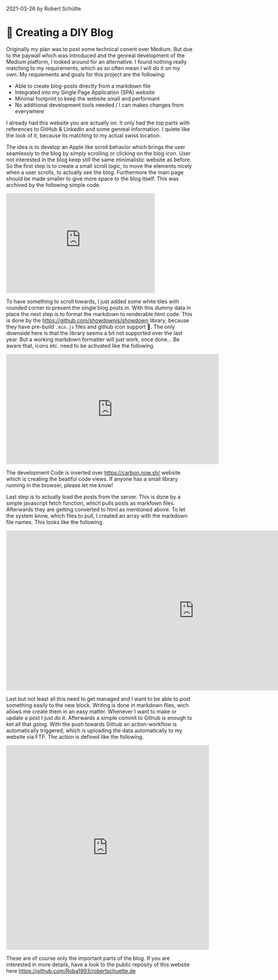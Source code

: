 2021-03-26 by Robert Schütte 
# :tada: Creating a DIY Blog

Originally my plan was to post some technical conent over Medium. But due to the paywall which was introduced and the genreal development of the Medium platform, I looked around for an alternative. I found nothing really matching to my requirements, which as so often mean I will do it on my own. My requiements and goals for this project are the following:

* Able to create blog-posts directly from a markdown file
* Integrated into my Single Page Application (SPA) website
* Minimal footprint to keep the website small and performant
* No additional development tools needed / I can makes changes from everywhere

I already had this website you are actually on. It only had the top parts with references to GitHub & LinkedIn and some genreal information. I quiete like the look of it, because its matching to my actual swiss location. 

The idea is to develop an Apple like scroll behavior which brings the user seamlessly to the blog by simply scrolling or clicking on the blog icon. User not interested in the blog keep still the same minimalistic website as before. So the first step is to create a small scroll logic, to move the elements nicely when a user scrolls, to actually see the blog. Furthermore the main page should be made smaller to give more space to the blog itself. This was archived by the following simple code.

<div class="code"><iframe
  src="https://carbon.now.sh/embed/5sOxoxtcdsDkvpkVsNrB"
  style="width: 400px; height: 268px; border:0; transform: scale(1); overflow:hidden;"
  sandbox="allow-scripts allow-same-origin">
</iframe></div>

To have something to scroll towards, I just added some white tiles with rounded corner to present the single blog posts in. With this dummy data in place the next step is to format the markdown to renderable html code. This is done by the <https://github.com/showdownjs/showdown> library, because they have pre-build `.min.js` files and github icon support :muscle:. The only downside here is that the library seems a bit not supported over the last year. But a working markdown formatter will just work, once done... Be aware that, icons etc. need to be activated like the following.

<div class="code"><iframe
  src="https://carbon.now.sh/embed/XgJOUdoEYC8XhZDOt6a8"
  style="width: 572px; height: 296px; border:0; transform: scale(1); overflow:hidden;"
  sandbox="allow-scripts allow-same-origin">
</iframe></div>

The development Code is inserted over <https://carbon.now.sh/> website which is creating the beatiful code views. If anyone has a small library running in the browser, please let me know!

Last step is to actually load the posts from the server. This is done by a simple javascript fetch function, which pulls posts as markfown files. Afterwards they are getting converted to html as mentioned above. To let the system know, which files to pull, I created an array with the markdown file names. This looks like the following.

<div class="code"><iframe
  src="https://carbon.now.sh/embed/K25BsMymjt8mFPTfBUB6"
  style="width: 1010px; height: 430px; border:0; transform: scale(1); overflow:hidden;"
  sandbox="allow-scripts allow-same-origin">
</iframe></div>

Last but not least all this need to get managed and I want to be able to post something easily to the new block. Writing is done in markdown files, wich allows me create them in an easy matter. Whenever I want to make or update a post I just do it. Afterwards a simple commit to Github is enough to ket all that going. With the push towards Github an action-workflow is automatically triggered, which is uploading the data automatically to my website via FTP. The action is defined like the following.


<div class="code"><iframe
  src="https://carbon.now.sh/embed/CMKcBdw7M3tv0FjA4Bsx"
  style="width: 546px; height: 550px; border:0; transform: scale(1); overflow:hidden;"
  sandbox="allow-scripts allow-same-origin">
</iframe></div>

These are of course only the important parts of the blog. If you are interested in more details, have a look to the public reposity of this website here <https://github.com/Roba1993/robertschuette.de>